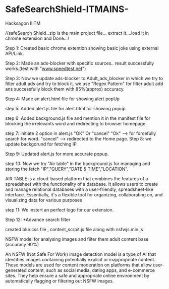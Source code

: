 # SafeSearchShield-ITMAINS-
Hacksagon IIITM

//safeSearch Shield_.zip is the main project file... extract it....load it in chrome extension and Done...!

Step 1: Created  basic chrome extention showing basic joke using external API/Link.

Step 2: Made an ads-blocker with specific sources..
        result successfully works.(test with "www.speedtest.net")

Step 3: 
        Now we update ads-blocker to Adult_ads_blocker in which we try to filter adult ads and try to block it.
        we use "Regex Pattern" for filter adult add ans successfully block them with 85%(approx) accuracy.

Step 4:
        Made an alert.html file for showing alert popUp


step 5: Added alert.js file for alert.html for showing popup.

step 6: Added background.js file and mention it in the manifest file for blocking the irrelevants word and redirecting to browser homepage.

step 7: initiate 2 option in alert.js "OK" Or "cancel" 
                "Ok" --> for forcefully search for word.
                "cancel" --> redirected to the Home page.
Step 8: we update backgorund for fetching IP.

Step 9: Updated alert.js for more accurate popup.

step 10:
        Now we try "Air table" in the background.js for managing and storing the  fetch "IP","QUERY","DATE & TIME","LOCATION". 
        

AIR TABLE is a cloud-based platform that combines the features of a spreadsheet with the functionality of a database. It allows users to create and manage relational databases with a user-friendly, spreadsheet-like interface. Essentially, it's a flexible tool for organizing, collaborating on, and visualizing data for various purposes

step 11: We instert an perfect logo for our extension.

Step 12: 
*Advance search filter

created blur.css file , content_scrpit.js file along with nsfwjs.min.js

NSFW model for analysing images and filter them adult content base (accuracy 90%)

An NSFW (Not Safe For Work) image detection model is a type of AI that identifies images containing potentially explicit or inappropriate content. These models are used for content moderation on platforms that allow user-generated content, such as social media, dating apps, and e-commerce sites. They help ensure a safe and appropriate online environment by automatically flagging or filtering out NSFW images.



